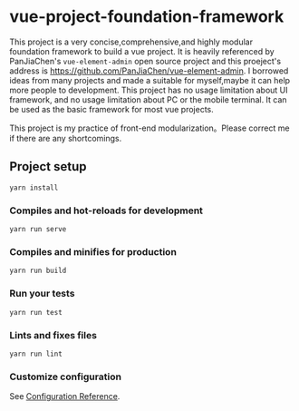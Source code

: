 # vue-project-foundation-framework

This project is a very concise,comprehensive,and highly modular foundation framework to build a vue project. It is heavily referenced by PanJiaChen's ``vue-element-admin`` open source project and this proeject's address is  https://github.com/PanJiaChen/vue-element-admin. I borrowed ideas from many projects and made a suitable for myself,maybe it can help more people to development. This project has no usage limitation about UI framework, and no usage limitation about PC or the mobile terminal. It can be used as the basic framework for most vue projects.

This project is my practice of front-end modularization。Please correct me if there are any shortcomings.

## Project setup
```
yarn install
```

### Compiles and hot-reloads for development
```
yarn run serve
```

### Compiles and minifies for production
```
yarn run build
```

### Run your tests
```
yarn run test
```

### Lints and fixes files
```
yarn run lint
```

### Customize configuration
See [Configuration Reference](https://cli.vuejs.org/config/).
